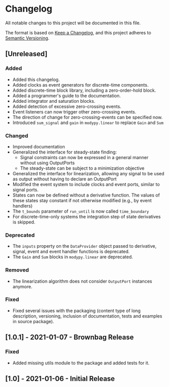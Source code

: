 # Changelog
All notable changes to this project will be documented in this file.

The format is based on [Keep a Changelog](https://keepachangelog.com/en/1.0.0/),
and this project adheres to [Semantic Versioning](https://semver.org/spec/v2.0.0.html).

## [Unreleased]
### Added
- Added this changelog.
- Added clocks as event generators for discrete-time components.
- Added discrete-time block library, including a zero-order-hold block.
- Added a programmer's guide to the documentation.
- Added integrator and saturation blocks.
- Added detection of excessive zero-crossing events.
- Event listeners can now trigger other zero-crossing events.
- The direction of change for zero-crossing-events can be specified now.
- Introduced ``sum_signal`` and ``gain`` in ``modypy.linear`` to replace
  ``Gain`` and ``Sum``
### Changed
- Improved documentation
- Generalized the interface for steady-state finding:
    - Signal constraints can now be expressed in a general manner without using
      OutputPorts 
    - The steady-state can be subject to a minimization objective
- Generalized the interface for linearization, allowing any signal to be used as
  output without having to declare an OutputPort
- Modified the event system to include clocks and event ports, similar to signal
  ports.
- States can now be defined without a derivative function. The values of these
  states stay constant if not otherwise modified (e.g., by event handlers)
- The ``t_bounds`` parameter of ``run_until`` is now called ``time_boundary``
- For discrete-time-only systems the integration step of state derivatives is
  skipped.
### Deprecated
- The ``inputs`` property on the ``DataProvider`` object passed to derivative,
  signal, event and event handler functions is deprecated.
- The ``Gain`` and ``Sum`` blocks in ``modypy.linear`` are deprecated.
### Removed
- The linearization algorithm does not consider ``OutputPort`` instances
  anymore.
### Fixed
- Fixed several issues with the packaging (content type of long description,
  versioning, inclusion of documentation, tests and examples in source package).

## [1.0.1] - 2021-01-07 - Brownbag Release
### Fixed
- Added missing utils module to the package and added tests for it.

## [1.0] - 2021-01-06 - Initial Release
